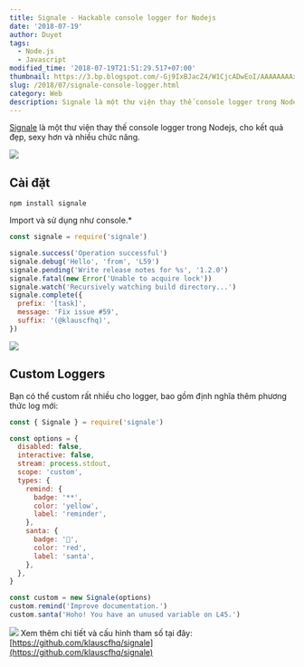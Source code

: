 ```yaml
---
title: Signale - Hackable console logger for Nodejs
date: '2018-07-19'
author: Duyet
tags:
  - Node.js
  - Javascript
modified_time: '2018-07-19T21:51:29.517+07:00'
thumbnail: https://3.bp.blogspot.com/-Gj9IxBJacZ4/W1CjcADwEoI/AAAAAAAAxXg/92YNzTR5CXMv9bvrxMU1h-AkCOlPLPn8QCK4BGAYYCw/s1600/68747470733a2f2f63646e2e7261776769742e636f6d2f6b6c617573636668712f7369676e616c652f32643862636666382f6d656469612f6865616465722e706e67.png
slug: /2018/07/signale-console-logger.html
category: Web
description: Signale là một thư viện thay thế console logger trong Nodejs, cho kết quả đẹp, sexy hơn và nhiều chức năng.
---
```


[Signale](https://github.com/klauscfhq/signale) là một thư viện thay thế console logger trong Nodejs, cho kết quả đẹp, sexy hơn và nhiều chức năng.

[![](https://3.bp.blogspot.com/-Gj9IxBJacZ4/W1CjcADwEoI/AAAAAAAAxXg/92YNzTR5CXMv9bvrxMU1h-AkCOlPLPn8QCK4BGAYYCw/s640/68747470733a2f2f63646e2e7261776769742e636f6d2f6b6c617573636668712f7369676e616c652f32643862636666382f6d656469612f6865616465722e706e67.png)](https://3.bp.blogspot.com/-Gj9IxBJacZ4/W1CjcADwEoI/AAAAAAAAxXg/92YNzTR5CXMv9bvrxMU1h-AkCOlPLPn8QCK4BGAYYCw/s1600/68747470733a2f2f63646e2e7261776769742e636f6d2f6b6c617573636668712f7369676e616c652f32643862636666382f6d656469612f6865616465722e706e67.png)

## Cài đặt

```
npm install signale
```

Import và sử dụng như console.\*

```js
const signale = require('signale')

signale.success('Operation successful')
signale.debug('Hello', 'from', 'L59')
signale.pending('Write release notes for %s', '1.2.0')
signale.fatal(new Error('Unable to acquire lock'))
signale.watch('Recursively watching build directory...')
signale.complete({
  prefix: '[task]',
  message: 'Fix issue #59',
  suffix: '(@klauscfhq)',
})
```

[![](https://1.bp.blogspot.com/-3aKgu-UjJ10/W1Cj2iJMPVI/AAAAAAAAxXs/s4-59XuR5uUk6Os3qqy-R8JGOr-tFuumgCK4BGAYYCw/s640/default-loggers.png)](https://1.bp.blogspot.com/-3aKgu-UjJ10/W1Cj2iJMPVI/AAAAAAAAxXs/s4-59XuR5uUk6Os3qqy-R8JGOr-tFuumgCK4BGAYYCw/s1600/default-loggers.png)

## Custom Loggers

Bạn có thể custom rất nhiều cho logger, bao gồm định nghĩa thêm phương thức log mới:

```js
const { Signale } = require('signale')

const options = {
  disabled: false,
  interactive: false,
  stream: process.stdout,
  scope: 'custom',
  types: {
    remind: {
      badge: '**',
      color: 'yellow',
      label: 'reminder',
    },
    santa: {
      badge: '🎅',
      color: 'red',
      label: 'santa',
    },
  },
}

const custom = new Signale(options)
custom.remind('Improve documentation.')
custom.santa('Hoho! You have an unused variable on L45.')
```

[![](https://2.bp.blogspot.com/-SWyIC-tNnhY/W1CkprmdwZI/AAAAAAAAxX4/ZvAt3X4jxugyNSRxbygjzxGSKTPaAY6CgCK4BGAYYCw/s640/custom-loggers.png)](https://2.bp.blogspot.com/-SWyIC-tNnhY/W1CkprmdwZI/AAAAAAAAxX4/ZvAt3X4jxugyNSRxbygjzxGSKTPaAY6CgCK4BGAYYCw/s1600/custom-loggers.png)
Xem thêm chi tiết và cấu hình tham số tại đây: [https://github.com/klauscfhq/signale](https://github.com/klauscfhq/signale)
